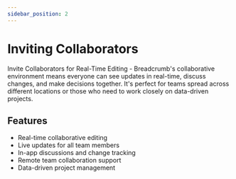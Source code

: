 ```yaml
---
sidebar_position: 2
---
```


# Inviting Collaborators

Invite Collaborators for Real-Time Editing - Breadcrumb's collaborative environment means everyone can see updates in real-time, discuss changes, and make decisions together. It's perfect for teams spread across different locations or those who need to work closely on data-driven projects.

## Features

- Real-time collaborative editing
- Live updates for all team members
- In-app discussions and change tracking
- Remote team collaboration support
- Data-driven project management

